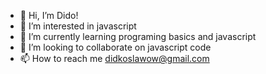 - 👋 Hi, I’m Dido!
- 👀 I’m interested in javascript
- 🌱 I’m currently learning programing basics and javascript
- 💞️ I’m looking to collaborate on javascript code
- 📫 How to reach me didkoslawow@gmail.com

<!---
didkoslawow/didkoslawow is a ✨ special ✨ repository because its `README.md` (this file) appears on your GitHub profile.
You can click the Preview link to take a look at your changes.
--->
